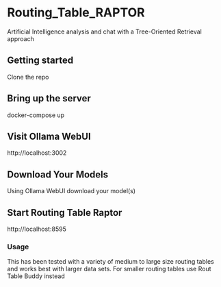 # Routing_Table_RAPTOR
Artificial Intelligence analysis and chat with a Tree-Oriented Retrieval approach

## Getting started

Clone the repo

## Bring up the server
docker-compose up 

## Visit Ollama WebUI 
http://localhost:3002

## Download Your Models
Using Ollama WebUI download your model(s)

## Start Routing Table Raptor
http://localhost:8595

### Usage
This has been tested with a variety of medium to large size routing tables and works best with larger data sets. For smaller routing tables use Rout Table Buddy instead